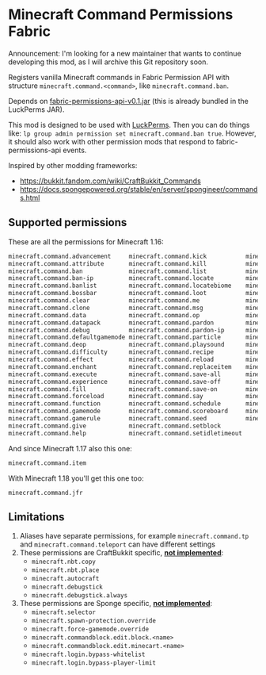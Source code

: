 # Minecraft Command Permissions Fabric

Announcement: I'm looking for a new maintainer that wants to continue developing this mod, as I will archive this Git repository soon.

Registers vanilla Minecraft commands in Fabric Permission API with structure `minecraft.command.<command>`,
like `minecraft.command.ban`.

Depends on [fabric-permissions-api-v0.1.jar](https://github.com/lucko/fabric-permissions-api/releases)
(this is already bundled in the LuckPerms JAR).

This mod is designed to be used with [LuckPerms](https://luckperms.net).
Then you can do things like:
`lp group admin permission set minecraft.command.ban true`.
However, it should also work with other permission mods that respond to fabric-permissions-api events.

Inspired by other modding frameworks:

- https://bukkit.fandom.com/wiki/CraftBukkit_Commands
- https://docs.spongepowered.org/stable/en/server/spongineer/commands.html

## Supported permissions

These are all the permissions for Minecraft 1.16:

```txt
minecraft.command.advancement     minecraft.command.kick           minecraft.command.setworldspawn
minecraft.command.attribute       minecraft.command.kill           minecraft.command.spawnpoint
minecraft.command.ban             minecraft.command.list           minecraft.command.spectate
minecraft.command.ban-ip          minecraft.command.locate         minecraft.command.spreadplayers
minecraft.command.banlist         minecraft.command.locatebiome    minecraft.command.stop
minecraft.command.bossbar         minecraft.command.loot           minecraft.command.stopsound
minecraft.command.clear           minecraft.command.me             minecraft.command.summon
minecraft.command.clone           minecraft.command.msg            minecraft.command.tag
minecraft.command.data            minecraft.command.op             minecraft.command.team
minecraft.command.datapack        minecraft.command.pardon         minecraft.command.teammsg
minecraft.command.debug           minecraft.command.pardon-ip      minecraft.command.teleport
minecraft.command.defaultgamemode minecraft.command.particle       minecraft.command.tell
minecraft.command.deop            minecraft.command.playsound      minecraft.command.tellraw
minecraft.command.difficulty      minecraft.command.recipe         minecraft.command.time
minecraft.command.effect          minecraft.command.reload         minecraft.command.title
minecraft.command.enchant         minecraft.command.replaceitem    minecraft.command.tm
minecraft.command.execute         minecraft.command.save-all       minecraft.command.tp
minecraft.command.experience      minecraft.command.save-off       minecraft.command.trigger
minecraft.command.fill            minecraft.command.save-on        minecraft.command.w
minecraft.command.forceload       minecraft.command.say            minecraft.command.weather
minecraft.command.function        minecraft.command.schedule       minecraft.command.whitelist
minecraft.command.gamemode        minecraft.command.scoreboard     minecraft.command.worldborder
minecraft.command.gamerule        minecraft.command.seed           minecraft.command.xp
minecraft.command.give            minecraft.command.setblock
minecraft.command.help            minecraft.command.setidletimeout
```

And since Minecraft 1.17 also this one:

```txt
minecraft.command.item
```

With Minecraft 1.18 you'll get this one too:
```
minecraft.command.jfr
```

## Limitations

1. Aliases have separate permissions, for example `minecraft.command.tp` and `minecraft.command.teleport` can have different settings
2. These permissions are CraftBukkit specific, <ins>**not implemented**</ins>:
   - `minecraft.nbt.copy`
   - `minecraft.nbt.place`
   - `minecraft.autocraft`
   - `minecraft.debugstick`
   - `minecraft.debugstick.always`
3. These permissions are Sponge specific,  <ins>**not implemented**</ins>:
   - `minecraft.selector`
   - `minecraft.spawn-protection.override`
   - `minecraft.force-gamemode.override`
   - `minecraft.commandblock.edit.block.<name>`
   - `minecraft.commandblock.edit.minecart.<name>`
   - `minecraft.login.bypass-whitelist`
   - `minecraft.login.bypass-player-limit`

